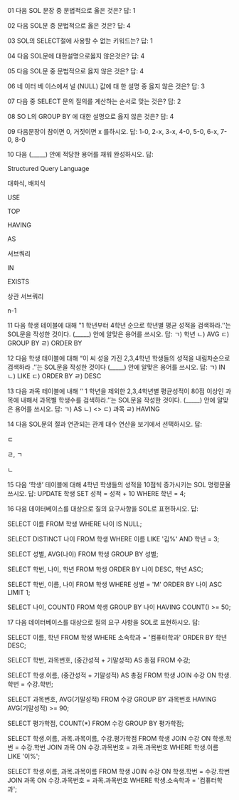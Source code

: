 01 다음 SOL 문장 중 문법적으로 옳은 것은?
답: 1

02 다음 SOL문 중 문법적으로 옳은 것은?
답: 4

03 SOL의 SELECT절에 사용할 수 없는 키워드는?
답: 1

04 다음 SOL문에 대한설명으로옳지 않은것은?
답: 4

05 다음 SOL문 중 문법적으로 옳지 않은 것은?
답: 4

06 네 이터 베 이스에셔 널 (NULL) 값에 대 한 설명 중 옳지 않은 것은?
답: 3

07 다음 중 SELECT 문의 질의를 계산하는 순서로 맞는 것은?
답: 2

08 SO L의 GROUP BY 에 대한 설명으로 옳지 않은 것은?
답: 4

09 다음문장이 참이면 0, 거짓이면 x 를하시오.
답: 1-0, 2-x, 3-x, 4-0, 5-0, 6-x, 7-0, 8-0

10 다음 (_____) 안에 적당한 용어를 채워 완성하시오.
답:

Structured Query Language

대화식, 배치식

USE

TOP

HAVING

AS

서브쿼리

IN

EXISTS

상관 서브쿼리

n-1

11 다음 학생 테이블에 대해 "1 학년부터 4학년 순으로 학년별 평균 성적을 검색하라.’’는 SOL문을 작성한 것이다. (_____) 안에 알맞은 용어를 쓰시오.
답:
ㄱ) 학년
ㄴ) AVG
ㄷ) GROUP BY
ㄹ) ORDER BY

12 다음 학생 테이블에 대해 “이 씨 성을 가진 2,3,4학년 학생들의 성적을 내림차순으로 검색하라 .’’는 SOL문을 작성한 것이다 (_____) 안에 알맞은 용어를 쓰시오.
답:
ㄱ) IN
ㄴ) LIKE
ㄷ) ORDER BY
ㄹ) DESC

13 다음 과목 테이블에 내해 ‘‘ 1 학년을 제외한 2,3,4학년별 평균성적이 80점 이상인 과목에 내해서 과목별 학생수를 검색하라.’’는 SOL문을 작성한 것이다. (_____) 안에 알맞은 용어를 쓰시오.
답:
ㄱ) AS
ㄴ) <>
ㄷ) 과목
ㄹ) HAVING

14 다음 SOL문의 절과 연관되는 관계 대수 연산을 보기에서 선택하시오.
답:

ㄷ

ㄹ, ㄱ

ㄴ

15 다음 ‘학생’ 테이블에 대해 4학년 학생들의 성적을 10점씩 증가시키는 SOL 명령문율 쓰시오.
답:
UPDATE 학생 SET 성적 = 성적 + 10 WHERE 학년 = 4;

16 다음 데이터베이스를 대상으로 질의 요구사항을 SOL로 표현하시오.
답:

SELECT 이름 FROM 학생 WHERE 나이 IS NULL;

SELECT DISTINCT 나이 FROM 학생 WHERE 이름 LIKE '김%' AND 학년 = 3;

SELECT 성별, AVG(나이) FROM 학생 GROUP BY 성별;

SELECT 학번, 나이, 학년 FROM 학생 ORDER BY 나이 DESC, 학년 ASC;

SELECT 학번, 이름, 나이 FROM 학생 WHERE 성별 = 'M' ORDER BY 나이 ASC LIMIT 1;

SELECT 나이, COUNT() FROM 학생 GROUP BY 나이 HAVING COUNT() >= 50;

17 다음 데이터베이스를 대상으로 질의 요구 사항을 SOL로 표현하시오.
답:

SELECT 이름, 학년 FROM 학생 WHERE 소속학과 = '컴퓨터학과' ORDER BY 학년 DESC;

SELECT 학번, 과목번호, (중간성적 + 기말성적) AS 총점 FROM 수강;

SELECT 학생.이름, (중간성적 + 기말성적) AS 총점 FROM 학생 JOIN 수강 ON 학생.학번 = 수강.학번;

SELECT 과목번호, AVG(기말성적) FROM 수강 GROUP BY 과목번호 HAVING AVG(기말성적) >= 90;

SELECT 평가학점, COUNT(*) FROM 수강 GROUP BY 평가학점;

SELECT 학생.이름, 과목.과목이름, 수강.평가학점 FROM 학생 JOIN 수강 ON 학생.학번 = 수강.학번 JOIN 과목 ON 수강.과목번호 = 과목.과목번호 WHERE 학생.이름 LIKE '이%';

SELECT 학생.이름, 과목.과목이름 FROM 학생 JOIN 수강 ON 학생.학번 = 수강.학번 JOIN 과목 ON 수강.과목번호 = 과목.과목번호 WHERE 학생.소속학과 = '컴퓨터학과';
